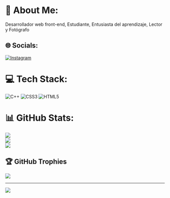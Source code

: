 # 💫 About Me:
Desarrollador web front-end, Estudiante, Entusiasta del aprendizaje, Lector y Fotógrafo


## 🌐 Socials:
[![Instagram](https://img.shields.io/badge/Instagram-%23E4405F.svg?logo=Instagram&logoColor=white)](https://instagram.com/juan.gonzalezg_) 

# 💻 Tech Stack:
![C++](https://img.shields.io/badge/c++-%2300599C.svg?style=for-the-badge&logo=c%2B%2B&logoColor=white) ![CSS3](https://img.shields.io/badge/css3-%231572B6.svg?style=for-the-badge&logo=css3&logoColor=white) ![HTML5](https://img.shields.io/badge/html5-%23E34F26.svg?style=for-the-badge&logo=html5&logoColor=white)
# 📊 GitHub Stats:
![](https://github-readme-stats.vercel.app/api?username=juan-gonzalezg&theme=dark&hide_border=false&include_all_commits=false&count_private=false)<br/>
![](https://github-readme-streak-stats.herokuapp.com/?user=juan-gonzalezg&theme=dark&hide_border=false)<br/>
![](https://github-readme-stats.vercel.app/api/top-langs/?username=juan-gonzalezg&theme=dark&hide_border=false&include_all_commits=false&count_private=false&layout=compact)

## 🏆 GitHub Trophies
![](https://github-profile-trophy.vercel.app/?username=juan-gonzalezg&theme=radical&no-frame=false&no-bg=true&margin-w=4)

---
[![](https://visitcount.itsvg.in/api?id=juan-gonzalezg&icon=0&color=1)](https://visitcount.itsvg.in)

<!-- Proudly created with GPRM ( https://gprm.itsvg.in ) -->

